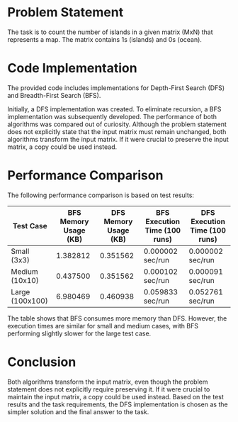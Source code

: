 # Problem Statement

The task is to count the number of islands in a given matrix (MxN) that represents a map. The matrix contains 1s (islands) and 0s (ocean).

# Code Implementation

The provided code includes implementations for Depth-First Search (DFS) and Breadth-First Search (BFS).

Initially, a DFS implementation was created. To eliminate recursion, a BFS implementation was subsequently developed. The performance of both algorithms was compared out of curiosity. Although the problem statement does not explicitly state that the input matrix must remain unchanged, both algorithms transform the input matrix. If it were crucial to preserve the input matrix, a copy could be used instead.

# Performance Comparison

The following performance comparison is based on test results:

| Test Case      | BFS Memory Usage (KB) | DFS Memory Usage (KB) | BFS Execution Time (100 runs) | DFS Execution Time (100 runs) |
|----------------|-----------------------|-----------------------|-------------------------------|-------------------------------|
| Small (3x3)    | 1.382812              | 0.351562              | 0.000002 sec/run              | 0.000002 sec/run              |
| Medium (10x10) | 0.437500              | 0.351562              | 0.000102 sec/run              | 0.000091 sec/run              |
| Large (100x100)| 6.980469              | 0.460938              | 0.059833 sec/run              | 0.052761 sec/run              |

The table shows that BFS consumes more memory than DFS. However, the execution times are similar for small and medium cases, with BFS performing slightly slower for the large test case.

# Conclusion

Both algorithms transform the input matrix, even though the problem statement does not explicitly require preserving it. If it were crucial to maintain the input matrix, a copy could be used instead. Based on the test results and the task requirements, the DFS implementation is chosen as the simpler solution and the final answer to the task.
